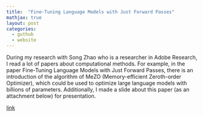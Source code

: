 ```yaml
---
title:  "Fine-Tuning Language Models with Just Forward Passes"
mathjax: true
layout: post
categories:
  - guthub
  - website
---
```


During my research with Song Zhao who is a researcher in Adobe Research, I read a lot of papers about computational methods. For example, in the paper Fine-Tuning Language Models with Just Forward Passes, there is an introduction of the algorithm of MeZO (Memory-efficient Zeroth-order Optimizer), which could be used to optimize large language models with billions of parameters. Additionally, I made a slide about this paper (as an attachment below) for presentation.


[link](https://github.com/zqt0101/qzhao.github.io/raw/master/qitong.pptx)

